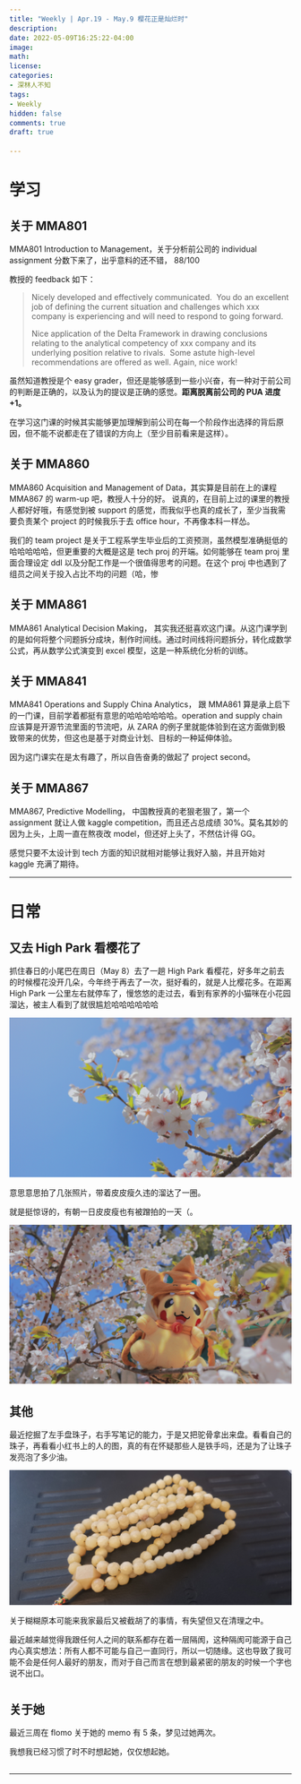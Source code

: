 ```yaml
---
title: "Weekly | Apr.19 - May.9 樱花正是灿烂时"
description: 
date: 2022-05-09T16:25:22-04:00
image: 
math: 
license: 
categories:
- 深林人不知
tags:
- Weekly
hidden: false
comments: true
draft: true

---
```


# 学习

## 关于 MMA801

MMA801 Introduction to Management，关于分析前公司的 individual assignment 分数下来了，出乎意料的还不错， 88/100

教授的 feedback 如下：

> Nicely developed and effectively communicated.  You do an excellent job of defining the current situation and challenges which xxx company is experiencing and will need to respond to going forward. 
> 
> Nice application of the Delta Framework in drawing conclusions relating to the analytical competency of xxx company and its underlying position relative to rivals.  Some astute high-level recommendations are offered as well. Again, nice work!

虽然知道教授是个 easy grader，但还是能够感到一些小兴奋，有一种对于前公司的判断是正确的，以及认为的提议是正确的感觉。**距离脱离前公司的 PUA 进度 +1。**

在学习这门课的时候其实能够更加理解到前公司在每一个阶段作出选择的背后原因，但不能不说都走在了错误的方向上（至少目前看来是这样）。

## 关于 MMA860

MMA860 Acquisition and Management of Data，其实算是目前在上的课程 MMA867 的 warm-up 吧，教授人十分的好。 说真的，在目前上过的课里的教授人都好好哦，有感觉到被 support 的感觉，而我似乎也真的成长了，至少当我需要负责某个 project 的时候我乐于去 office hour，不再像本科一样怂。

我们的 team project 是关于工程系学生毕业后的工资预测，虽然模型准确挺低的哈哈哈哈哈，但更重要的大概是这是 tech proj 的开端。如何能够在 team proj 里面合理设定 ddl 以及分配工作是一个很值得思考的问题。在这个 proj 中也遇到了组员之间关于投入占比不均的问题（哈，惨

## 关于 MMA861

MMA861 Analytical Decision Making， 其实我还挺喜欢这门课。从这门课学到的是如何将整个问题拆分成块，制作时间线。通过时间线将问题拆分，转化成数学公式，再从数学公式演变到 excel 模型，这是一种系统化分析的训练。

## 关于 MMA841

MMA841 Operations and Supply China Analytics， 跟 MMA861 算是承上启下的一门课，目前学着都挺有意思的哈哈哈哈哈哈。operation and supply chain 应该算是开源节流里面的节流吧，从 ZARA 的例子里就能体验到在这方面做到极致带来的优势，但这也是基于对商业计划、目标的一种延伸体验。

因为这门课实在是太有趣了，所以自告奋勇的做起了 project second。

## 关于 MMA867

MMA867, Predictive Modelling， 中国教授真的老狠老狠了，第一个 assignment 就让人做 kaggle competition，而且还占总成绩 30%。莫名其妙的因为上头，上周一直在熬夜改 model，但还好上头了，不然估计得 GG。

感觉只要不太设计到 tech 方面的知识就相对能够让我好入脑，并且开始对 kaggle 充满了期待。

---

# 日常

## 又去 High Park 看樱花了

抓住春日的小尾巴在周日（May 8）去了一趟 High Park 看樱花，好多年之前去的时候樱花没开几朵，今年终于再去了一次，挺好看的，就是人比樱花多。在距离 High Park 一公里左右就停车了，慢悠悠的走过去，看到有家养的小猫咪在小花园溜达，被主人看到了就很尴尬哈哈哈哈哈哈

![](https://raw.githubusercontent.com/Gilgamel/img-host/main/hugo/20220508113430_IMG_1871.JPG)

意思意思拍了几张照片，带着皮皮瘦久违的溜达了一圈。

就是挺惊讶的，有朝一日皮皮瘦也有被蹭拍的一天（。

![](https://raw.githubusercontent.com/Gilgamel/img-host/main/hugo/20220508123123_IMG_1887.JPG)

## 

## 其他

最近挖掘了左手盘珠子，右手写笔记的能力，于是又把驼骨拿出来盘。看看自己的珠子，再看看小红书上的人的图，真的有在怀疑那些人是铁手吗，还是为了让珠子发亮泡了多少油。

![](https://raw.githubusercontent.com/Gilgamel/img-host/main/hugo/%E5%BE%AE%E4%BF%A1%E5%9B%BE%E7%89%87_20220509193648.jpg)

关于糊糊原本可能来我家最后又被截胡了的事情，有失望但又在清理之中。

最近越来越觉得我跟任何人之间的联系都存在着一层隔阂，这种隔阂可能源于自己内心真实想法：所有人都不可能与自己一直同行，所以一切随缘。这也导致了我可能不会是任何人最好的朋友，而对于自己而言在想到最紧密的朋友的时候一个字也说不出口。 

# 

## 关于她

最近三周在 flomo 关于她的 memo 有 5 条，梦见过她两次。

我想我已经习惯了时不时想起她，仅仅想起她。

## 

--- 

# 
